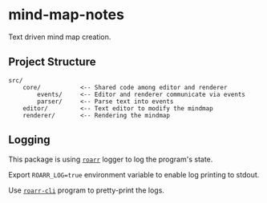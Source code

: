 # mind-map-notes
Text driven mind map creation.


## Project Structure

```
src/
    core/           <-- Shared code among editor and renderer
        events/     <-- Editor and renderer communicate via events
        parser/     <-- Parse text into events
    editor/         <-- Text editor to modify the mindmap
    renderer/       <-- Rendering the mindmap
```

## Logging

This package is using [`roarr`](https://www.npmjs.com/package/roarr) logger to log the program's state.

Export `ROARR_LOG=true` environment variable to enable log printing to stdout.

Use [`roarr-cli`](https://github.com/gajus/roarr-cli) program to pretty-print the logs.